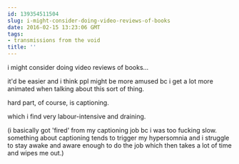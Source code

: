 ```yaml
---
id: 139354511504
slug: i-might-consider-doing-video-reviews-of-books
date: 2016-02-15 13:23:06 GMT
tags:
- transmissions from the void
title: ''
---
```


i might consider doing video reviews of books...

it'd be easier and i think ppl might be more amused bc i get a lot more animated when talking about this sort of thing.

hard part, of course, is captioning.

which i find very labour-intensive and draining.

(i basically got 'fired' from my captioning job bc i was too fucking slow. something about captioning tends to trigger my hypersomnia and i struggle to stay awake and aware enough to do the job which then takes a lot of time and wipes me out.)